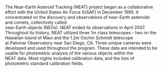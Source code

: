 The Near-Earth Asteroid Tracking (NEAT) 
            project began as a collaborative effort with the United States Air
            Force (USAF) in December 1995.  It concentrated on the discovery and
            observations of near-Earth asteroids and comets, collectively called  
            near-Earth objects (NEOs).  NEAT ended its observations in April 2007.
            Throughout its history, NEAT utilized three 1m class telescopes - two 
            on the Hawaiian island of Maui and the 1.2m Oschin Schmidt telescope  
            at Palomar Observatory near San Diego, CA.  Three unique cameras were 
            developed and used throughout the program.  These data are intended to
            be usable for photometric analysis of the various objects within the  
            NEAT data.  Most nights included calibration data, and the lists of   
            photometric standard calibration fields.
            